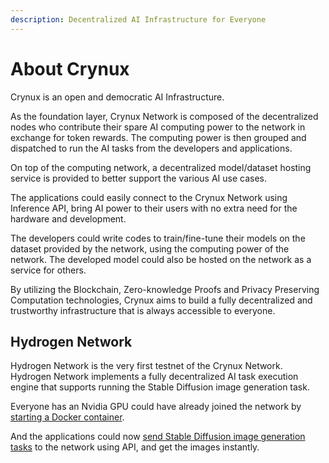```yaml
---
description: Decentralized AI Infrastructure for Everyone
---
```


# About Crynux

Crynux is an open and democratic AI Infrastructure.

As the foundation layer, Crynux Network is composed of the decentralized nodes who contribute their spare AI computing power to the network in exchange for token rewards. The computing power is then grouped and dispatched to run the AI tasks from the developers and applications.

On top of the computing network, a decentralized model/dataset hosting service is provided to better support the various AI use cases.&#x20;

The applications could easily connect to the Crynux Network using Inference API, bring AI power to their users with no extra need for the hardware and development.

The developers could write codes to train/fine-tune their models on the dataset provided by the network, using the computing power of the network. The developed model could also be hosted on the network as a service for others.

By utilizing the Blockchain, Zero-knowledge Proofs and Privacy Preserving Computation technologies, Crynux aims to build a fully decentralized and trustworthy infrastructure that is always accessible to everyone.&#x20;

## Hydrogen Network

Hydrogen Network is the very first testnet of the Crynux Network. Hydrogen Network implements a fully decentralized AI task execution engine that supports running the Stable Diffusion image generation task.

Everyone has an Nvidia GPU could have already joined the network by [starting a Docker container](node-hosting/join-the-network.md).&#x20;

And the applications could now [send Stable Diffusion image generation tasks](application-development/application-workflow.md) to the network using API, and get the images instantly.



